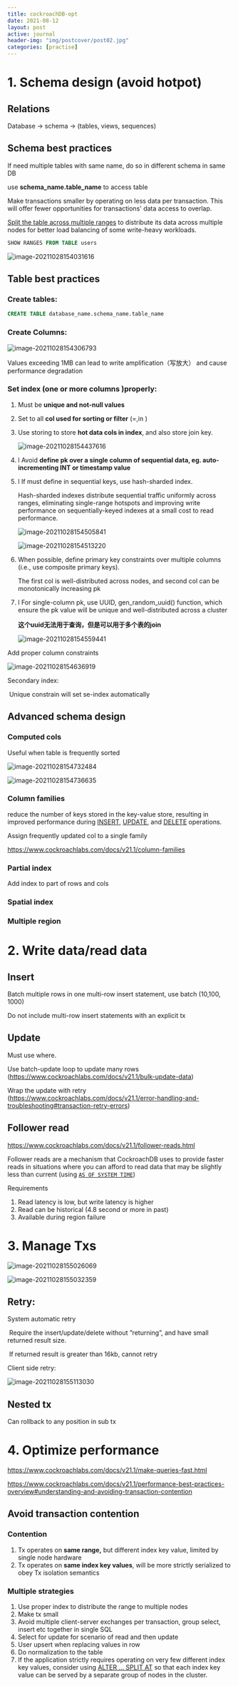 ```yaml
---
title: cockroachDB-opt
date: 2021-08-12
layout: post
active: journal
header-img: "img/postcover/post02.jpg"
categories: [practise]
---
```


# 1. Schema design (avoid hotpot)

## Relations

Database -> schema -> (tables, views, sequences)

## Schema best practices

If need multiple tables with same name, do so in different schema in same DB

use **schema_name.table_name** to access table

Make transactions smaller by operating on less data per transaction. This will offer fewer opportunities  for transactions' data access to overlap.

[Split the table across multiple ranges](https://www.cockroachlabs.com/docs/v21.1/split-at) to distribute its data across multiple nodes for better load balancing of some write-heavy workloads.

```sql
SHOW RANGES FROM TABLE users
```

![image-20211028154031616](https://github.com/NLGithubWP/tech-notebook/raw/master/img/a_img_store/image-20211028154031616.png)

## Table best practices

### Create tables:

```sql
CREATE TABLE database_name.schema_name.table_name
```

### Create Columns:

![image-20211028154306793](https://github.com/NLGithubWP/tech-notebook/raw/master/img/a_img_store/image-20211028154306793.png)

Values exceeding 1MB can lead to write amplification（写放大） and cause performance degradation

### Set index (one or more columns )properly:

1. Must be **unique and not-null values**

2. Set to all **col used for sorting or filter** (=,in )

3. Use storing to store **hot data cols in index**, and also store join key.

   ![image-20211028154437616](https://github.com/NLGithubWP/tech-notebook/raw/master/img/a_img_store/image-20211028154437616.png)

4. l Avoid **define pk over a single column of sequential data, eg. auto-incrementing INT or timestamp value**

5. l If must define in sequential keys, use hash-sharded index. 

   Hash-sharded indexes distribute sequential traffic uniformly across ranges, eliminating single-range hotspots and improving write performance on sequentially-keyed indexes at a small cost to read performance.

   ![image-20211028154505841](https://github.com/NLGithubWP/tech-notebook/raw/master/img/a_img_store/image-20211028154505841.png)

   ![image-20211028154513220](https://github.com/NLGithubWP/tech-notebook/raw/master/img/a_img_store/image-20211028154513220.png)

6. When possible, define primary key constraints over multiple columns (i.e., use composite primary keys).

   The first col is well-distributed across nodes, and second col can be monotonically increasing pk 

7. l For single-column pk, use UUID, gen_random_uuid() function, which ensure the pk value will be unique and well-distributed across a cluster

   **这个uuid无法用于查询，但是可以用于多个表的join**

   ![image-20211028154559441](https://github.com/NLGithubWP/tech-notebook/raw/master/img/a_img_store/image-20211028154636919.png)

Add proper column constraints

![image-20211028154636919](https://github.com/NLGithubWP/tech-notebook/raw/master/img/a_img_store/image-20211028154636919.png)

Secondary index:

​	Unique constrain will set se-index automatically

## Advanced schema design

### Computed cols

Useful when table is frequently sorted

![image-20211028154732484](https://github.com/NLGithubWP/tech-notebook/raw/master/img/a_img_store/image-20211028154732484.png)

![image-20211028154736635](https://github.com/NLGithubWP/tech-notebook/raw/master/img/a_img_store/image-20211028154736635.png)

### Column families

reduce the number of keys stored in the key-value store, resulting in improved performance during [INSERT](https://www.cockroachlabs.com/docs/v21.1/insert), [UPDATE](https://www.cockroachlabs.com/docs/v21.1/update), and [DELETE](https://www.cockroachlabs.com/docs/v21.1/delete) operations.

Assign frequently updated col to a single family

https://www.cockroachlabs.com/docs/v21.1/column-families

### Partial index

Add index to part of rows and cols

### Spatial index

### Multiple region

# 2. Write data/read data

## Insert

Batch multiple rows in one multi-row insert statement, use batch (10,100, 1000)

Do not include multi-row insert statements with an explicit tx

## Update

Must use where.

Use batch-update loop to update many rows (https://www.cockroachlabs.com/docs/v21.1/bulk-update-data)

Wrap the update with retry (https://www.cockroachlabs.com/docs/v21.1/error-handling-and-troubleshooting#transaction-retry-errors)

## Follower read 

https://www.cockroachlabs.com/docs/v21.1/follower-reads.html

Follower reads are a mechanism that CockroachDB uses to provide faster reads in situations where you can afford to   read data that may be slightly less than current (using [`AS OF SYSTEM TIME`](https://www.cockroachlabs.com/docs/v21.1/as-of-system-time))

Requirements

1. Read latency is low, but write latency is higher
2. Read can be historical (4.8 second or more in past)
3. Available during region failure

# 3. Manage Txs

![image-20211028155026069](https://github.com/NLGithubWP/tech-notebook/raw/master/img/a_img_store/image-20211028155026069.png)

![image-20211028155032359](https://github.com/NLGithubWP/tech-notebook/raw/master/img/a_img_store/image-20211028155032359.png)

## Retry:

System automatic retry

​	Require the insert/update/delete without ”returning”, and have small returned 	result size.

​	If returned result is greater than 16kb, cannot retry

Client side retry:

![image-20211028155113030](https://github.com/NLGithubWP/tech-notebook/raw/master/img/a_img_store/image-20211028155113030.png)

## Nested tx

Can rollback to any position in sub tx

# 4. Optimize performance

https://www.cockroachlabs.com/docs/v21.1/make-queries-fast.html

https://www.cockroachlabs.com/docs/v21.1/performance-best-practices-overview#understanding-and-avoiding-transaction-contention

## Avoid transaction contention

### Contention

1. Tx operates on **same range,** but different index key value, limited by single node hardware
2. Tx operates on **same index key values**, will be more strictly serialized to obey Tx isolation semantics

### Multiple strategies

1. Use proper index to distribute the range to multiple nodes
2. Make tx small
3. Avoid multiple client-server exchanges per transaction, group select, insert etc together in single SQL
4. Select for update for scenario of read and then update
5. User upsert when replacing values in row
6. Do normalization to the table
7. If the application strictly requires operating on very few different index key values, consider  using [ALTER ... SPLIT AT](https://www.cockroachlabs.com/docs/v21.1/split-at) so that each index key value can be served by a separate group of nodes in    the cluster.

